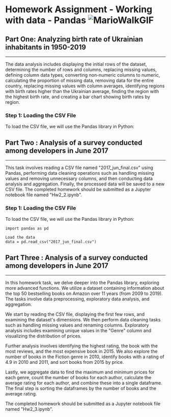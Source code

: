 # Homework Assignment - Working with data - Pandas ![MarioWalkGIF](https://github.com/julotec/pandas_examples/assets/135429630/0de819d6-9ed2-402f-aa3c-c0b13d1d6a4d)


## Part One: Analyzing birth rate of Ukrainian inhabitants in 1950-2019
_______________________________________________________________________
The data analysis includes displaying the initial rows of the dataset, 
determining the number of rows and columns, replacing missing values, 
defining column data types, converting non-numeric columns to numeric, 
calculating the proportion of missing data, removing data for the entire
country, replacing missing values with column averages, identifying
regions with birth rates higher than the Ukrainian average,
finding the region with the highest birth rate, and creating a bar
chart showing birth rates by region.

### Step 1: Loading the CSV File

To load the CSV file, we will use the Pandas library in Python:



## Part Two : Analysis of a survey conducted among developers in June 2017
__________________________________________________________________________


This task involves reading a CSV file named "2017_jun_final.csv" using Pandas, 
performing data cleaning operations such as handling missing values and removing
unnecessary columns, and then conducting data analysis and aggregation. Finally, 
the processed data will be saved to a new CSV file.
The completed homework should be submitted as a Jupyter notebook file named "Hw2_2.ipynb".
### Step 1: Loading the CSV File

To load the CSV file, we will use the Pandas library in Python:

```
import pandas as pd

Load the data
data = pd.read_csv("2017_jun_final.csv")

```

## Part Three : Analysis of a survey conducted among developers in June 2017
____________________________________________________________________________

In this homework task, we delve deeper into the Pandas library, exploring more advanced functions. 
We utilize a dataset containing information about the top 50 bestselling books on Amazon over 11 
years (from 2009 to 2019). The tasks involve data preprocessing, exploratory data analysis, and aggregation.

We start by reading the CSV file, displaying the first few rows, and examining the dataset's dimensions. 
We then perform data cleaning tasks such as handling missing values and renaming columns. Exploratory 
analysis includes examining unique values in the "Genre" column and visualizing the distribution of prices.

Further analysis involves identifying the highest rating, the book with the most reviews, and the most 
expensive book in 2015. We also explore the number of books in the Fiction genre in 2010, identify books 
with a rating of 4.9 in 2010 and 2011, and sort books from 2015 by price.

Lastly, we aggregate data to find the maximum and minimum prices for each genre, count the number of books 
for each author, calculate the average rating for each author, and combine these into a single dataframe. 
The final step is sorting the dataframes by the number of books and the average rating.

The completed homework should be submitted as a Jupyter notebook file named "Hw2_3.ipynb".
